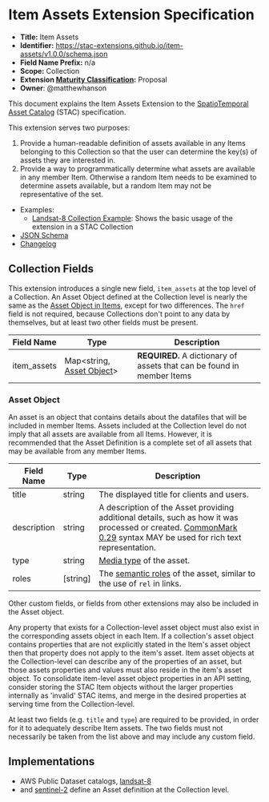 # Item Assets Extension Specification

- **Title:** Item Assets
- **Identifier:** <https://stac-extensions.github.io/item-assets/v1.0.0/schema.json>
- **Field Name Prefix:** n/a
- **Scope:** Collection
- **Extension [Maturity Classification](https://github.com/radiantearth/stac-spec/tree/master/extensions/README.md#extension-maturity):** Proposal
- **Owner**: @matthewhanson

This document explains the Item Assets Extension to the 
[SpatioTemporal Asset Catalog](https://github.com/radiantearth/stac-spec) (STAC) specification.

This extension serves two purposes:

1. Provide a human-readable definition of assets available in any Items 
  belonging to this Collection so that the user can determine the key(s) 
  of assets they are interested in.
2. Provide a way to programmatically determine what assets are available 
   in any member Item. Otherwise a random Item needs to be examined to 
   determine assets available, but a random Item may not be representative of the set.

- Examples:
  - [Landsat-8 Collection Example](examples/example-landsat8.json): Shows the basic usage of the extension in a STAC Collection
- [JSON Schema](json-schema/schema.json)
- [Changelog](./CHANGELOG.md)

## Collection Fields

This extension introduces a single new field, `item_assets` at the top level of a Collection.
An Asset Object defined at the Collection level is nearly the same as the 
[Asset Object in Items](https://github.com/radiantearth/stac-spec/tree/v1.0.0-rc.1/item-spec/item-spec.md#asset-object), except for two differences.
The `href` field is not required, because Collections don't point to any data by themselves, but at least two other fields must be present.

| Field Name  | Type                                       | Description |
| ----------- | ------------------------------------------ | ----------- |
| item_assets | Map<string, [Asset Object](#asset-object)> | **REQUIRED.** A dictionary of assets that can be found in member Items |

### Asset Object

An asset is an object that contains details about the datafiles that will be included in member Items.
Assets included at the Collection level do not imply that all assets are available from all Items.
However, it is recommended that the Asset Definition is a complete set of all assets that may be available from any member Items.

| Field Name  | Type      | Description |
| ----------- | --------- | ----------- |
| title       | string    | The displayed title for clients and users. |
| description | string    | A description of the Asset providing additional details, such as how it was processed or created. [CommonMark 0.29](http://commonmark.org/) syntax MAY be used for rich text representation. |
| type        | string    | [Media type](https://github.com/radiantearth/stac-spec/tree/v1.0.0-rc.1/catalog-spec/catalog-spec.md#media-types) of the asset. |
| roles       | \[string] | The [semantic roles](https://github.com/radiantearth/stac-spec/tree/v1.0.0-rc.1/item-spec/item-spec.md#asset-role-types) of the asset, similar to the use of `rel` in links. |

Other custom fields, or fields from other extensions may also be included in the Asset object.

Any property that exists for a Collection-level asset object must also exist in the corresponding assets object in 
each Item. If a collection's asset object contains properties that are not explicitly stated in the Item's asset 
object then that property does not apply to the item's asset. Item asset objects at the Collection-level can 
describe any of the properties of an asset, but those assets properties and values must also reside in the item's 
asset object. To consolidate item-level asset object properties in an API setting, consider storing the STAC Item 
objects without the larger properties internally as 'invalid' STAC items, and merge in the desired properties at 
serving time from the Collection-level.

At least two fields (e.g. `title` and `type`) are required to be provided, in order for it to adequately describe Item assets.
The two fields must not necessarily be taken from the list above and may include any custom field.

## Implementations

- AWS Public Dataset catalogs, [landsat-8](http://landsat-stac.s3.amazonaws.com/landsat-8-l1/catalog.json) 
- and [sentinel-2](http://sentinel-stac.s3.amazonaws.com/sentinel-2-l1c/catalog.json) define an Asset definition at the Collection level.
